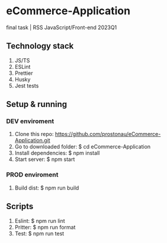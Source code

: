 # eCommerce-Application
final task | RSS JavaScript/Front-end 2023Q1 

## Technology stack
1. JS/TS
2. ESLint
3. Prettier
4. Husky
5. Jest tests

## Setup & running
### DEV enviroment
1. Clone this repo: https://github.com/prostonau/eCommerce-Application.git
2. Go to downloaded folder: $ cd eCommerce-Application
3. Install dependencies: $ npm install
4. Start server: $ npm start
### PROD enviroment
1. Build dist: $ npm run build

## Scripts
1. Eslint: $ npm run lint
2. Pritter: $ npm run format
3. Test: $ npm run test